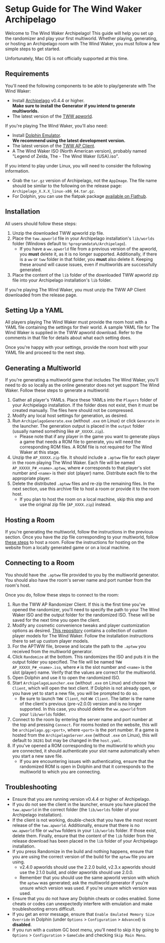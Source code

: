 # Setup Guide for The Wind Waker Archipelago

Welcome to The Wind Waker Archipelago! This guide will help you set up the randomizer and play your first multiworld.
Whether playing, generating, or hosting an Archipelago room with The Wind Waker, you must follow a few simple steps to
get started.

Unfortunately, Mac OS is not officially supported at this time.

## Requirements

You'll need the following components to be able to play/generate with The Wind Waker:
* Install [Archipelago](https://github.com/ArchipelagoMW/Archipelago/releases) v0.4.4 or higher.\
    **Make sure to install the Generator if you intend to generate multiworlds.**
* The latest version of the [TWW apworld](https://github.com/tanjo3/tww_apworld/releases/latest).

If you're playing The Wind Waker, you'll also need:
* Install [Dolphin Emulator](https://dolphin-emu.org/download/).\
    **We recommend using the latest development version.**
* The latest version of the [TWW AP Client](https://github.com/tanjo3/wwrando/releases/latest).
* A The Wind Waker ISO (North American version), probably named "Legend of Zelda, The - The Wind Waker (USA).iso".

If you intend to play under Linux, you will need to consider the following information.
* Grab the `tar.gz` version of Archipelago, not the `AppImage`. The file name should be similar to the following on the
release page: `Archipelago_X.X.X_linux-x86_64.tar.gz`.
* For Dolphin, you can use the flatpak package
[available on Flathub](https://flathub.org/apps/org.DolphinEmu.dolphin-emu).

## Installation

All users should follow these steps:
1. Unzip the downloaded TWW apworld zip file.
2. Place the `tww.apworld` file in your Archipelago installation's `lib/worlds` folder (Windows default to:
`%programdata%/Archipelago`).
    * If you have a `ww.apworld` file from a previous version of the apworld, you **must** delete it, as it is no longer
    supported. Additionally, if there is a `ww` or `tww` folder in that folder, you **must** also delete it. Keeping
    these around will cause issues, even if multiworlds are successfully generated.
3. Place the content of the `lib` folder of the downloaded TWW apworld zip file into your Archipelago installation's
`lib` folder.

If you're playing The Wind Waker, you must unzip the TWW AP Client downloaded from the release page.

## Setting Up a YAML

All players playing The Wind Waker must provide the room host with a YAML file containing the settings for their world.
A sample YAML file for The Wind Waker is supplied in the TWW apworld download. Refer to the comments in that file for
details about what each setting does.

Once you're happy with your settings, provide the room host with your YAML file and proceed to the next step.

## Generating a Multiworld

If you're generating a multiworld game that includes The Wind Waker, you'll need to do so locally as the online
generator does not yet support The Wind Waker. Follow these steps to generate a multiworld:
1. Gather all player's YAMLs. Place these YAMLs into the `Players` folder of your Archipelago installation. If the
folder does not exist, then it must be created manually. The files here should not be compressed.
2. Modify any local host settings for generation, as desired.
3. Run `ArchipelagoGenerate.exe` (without `.exe` on Linux) or click `Generate` in the launcher. The generation output
is placed in the `output` folder (usually named something like `AP_XXXXX.zip`).
    * Please note that if any player in the game you want to generate plays a game that needs a ROM file to generate,
    you will need the corresponding ROM files. A ROM file is not required for The Wind Waker at this stage.
4. Unzip the `AP_XXXXX.zip` file. It should include a `.aptww` file for each player in the room playing The Wind Waker.
Each file will be named `AP_XXXXX_P#_<name>.aptww`, where `#` corresponds to that player's slot number and `<name>` is
their slot (player) name. Distribute each file to the appropriate player.
5. Delete the distributed `.aptww` files and re-zip the remaining files. In the next section, use this archive file to
host a room or provide it to the room host.
    * If you plan to host the room on a local machine, skip this step and use the original zip file (`AP_XXXX.zip`)
    instead.

## Hosting a Room

If you're generating the multiworld, follow the instructions in the previous section. Once you have the zip file
corresponding to your multiworld, follow
[these steps](https://archipelago.gg/tutorial/Archipelago/setup/en#hosting-an-archipelago-server) to host a room. Follow
the instructions for hosting on the website from a locally generated game or on a local machine.

## Connecting to a Room

You should have the `.aptww` file provided to you by the multiworld generator. You should also have the room's server
name and port number from the room's host.

Once you do, follow these steps to connect to the room:
1. Run the TWW AP Randomizer Client. If this is the first time you've opened the randomizer, you'll need to specify the
path to your The Wind Waker ISO and the output folder for the randomized ISO. These will be saved for the next time you
open the client.
2. Modify any cosmetic convenience tweaks and player customization options as desired.
[This repository](https://github.com/Sage-of-Mirrors/Custom-Wind-Waker-Player-Models) contains a collection of custom
player models for The Wind Waker. Follow the installation instructions there to set up custom player models.
3. For the APTWW file, browse and locate the path to the `.aptww` you received from the multiworld generator.
4. Click `Randomize` at the bottom. This randomizes the ISO and puts it in the output folder you specified. The file
will be named `TWW AP_XXXXX_P#_<name>.iso`, where `#` is the slot number and `<name>` is the slot (player) name. Verify
that the values are correct for the multiworld.
5. Open Dolphin and use it to open the randomized ISO.
6. Start `ArchipelagoLauncher.exe` (without `.exe` on Linux) and choose `TWW Client`, which will open the text client.
If Dolphin is not already open, or you have yet to start a new file, you will be prompted to do so.
    * Be sure to launch `TWW Client`, not `WW Client`. The latter is the name of the client's previous (pre-v2.0.0)
    version and is no longer supported. In this case, you should delete the `ww.apworld` from your `lib/worlds` folder.
7. Connect to the room by entering the server name and port number at the top and pressing `Connect`. For rooms hosted
on the website, this will be `archipelago.gg:<port>`, where `<port>` is the port number. If a game is hosted from the
`ArchipelagoServer.exe` (without `.exe` on Linux), this will default to `38281` but may be changed in the `host.yaml`.
8. If you've opened a ROM corresponding to the multiworld to which you are connected, it should authenticate your slot
name automatically when you start a new save file.
    * If you are encountering issues with authenticating, ensure that the randomized ROM is open in Dolphin and that it
    corresponds to the multiworld to which you are connecting.

## Troubleshooting

* Ensure that you are running version v0.4.4 or higher of Archipelago.
* If you do not see the client in the launcher, ensure you have placed the `tww.apworld` in the correct folder (the
`lib/worlds` folder of your Archipelago installation).
* If the client is not working, double-check that you have the most recent release of the `tww.apworld`. Additionally,
ensure that there is no `ww.apworld` file or `ww`/`tww` folders in your `lib/worlds` folder. If those exist, delete
them. Finally, ensure that the content of the `lib` folder from the release download has been placed in the `lib` folder
of your Archipelago installation.
* If you press Randomize in the build and nothing happens, ensure that you are using the correct version of the build
for the `aptww` file you are using.
    * v2.4.0 apworlds should use the 2.2.0 build, v2.3.x apworlds should use the 2.1.0 build, and older apworlds should
    use 2.0.0.
    * Remember that you should use the same apworld version with which the `aptww` was generated; ask the multiworld
    generator if you're unsure which version was used.
if you're unsure which version was used.
* Ensure that you do not have any Dolphin cheats or codes enabled. Some cheats or codes can unexpectedly interfere with
emulation and make troubleshooting errors difficult.
* If you get an error message, ensure that `Enable Emulated Memory Size Override` in Dolphin (under `Options` >
`Configuration` > `Advanced`) is **disabled**.
* If you run with a custom GC boot menu, you'll need to skip it by going to `Options` > `Configuration` > `GameCube`
and checking `Skip Main Menu`.
